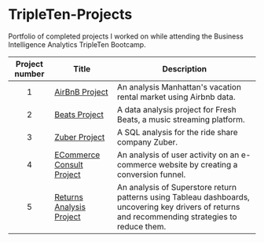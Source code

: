 # TripleTen-Projects
Portfolio of completed projects I worked on while attending the Business Intelligence Analytics TripleTen Bootcamp.

| Project number | Title | Description |
| :-----------: | ----------- |----------- |
| 1 | [AirBnB Project](https://github.com/bryanamaciel/TripleTen-Projects/tree/main/AirBnB%20Project) | An analysis Manhattan's vacation rental market using Airbnb data. |
| 2 | [Beats Project](https://github.com/bryanamaciel/TripleTen-Projects/tree/main/Beats%20Project) | A data analysis project for Fresh Beats, a music streaming platform. |
| 3 | [Zuber Project](https://github.com/bryanamaciel/TripleTen-Projects/tree/main/Zuber%20Project) | A SQL analysis for the ride share company Zuber. |
| 4 | [ECommerce Consult Project](https://github.com/bryanamaciel/TripleTen-Projects/tree/main/Ecommerce%20Business%20Analysia) | An analysis of user activity on an e-commerce website by creating a conversion funnel. |
| 5 | [Returns Analysis Project](https://github.com/bryanamaciel/TripleTen-Projects/tree/main/Returns%20Analysis%20Project) | An analysis of Superstore return patterns using Tableau dashboards, uncovering key drivers of returns and recommending strategies to reduce them. |
